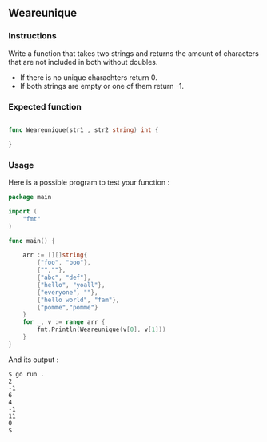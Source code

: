 ## Weareunique

### Instructions

Write a function that takes two strings and returns the amount of characters that are not included in both without doubles.

- If there is no unique charachters return 0.
- If both strings are empty  or one of them return -1.


### Expected function

```go

func Weareunique(str1 , str2 string) int {

}

```

### Usage

Here is a possible program to test your function :

```go
package main

import (
	"fmt"
)

func main() {

	arr := [][]string{
		{"foo", "boo"},
		{"",""},
		{"abc", "def"},
		{"hello", "yoall"},
		{"everyone", ""},
		{"hello world", "fam"},
		{"pomme","pomme"}
	}
	for _, v := range arr {
		fmt.Println(Weareunique(v[0], v[1]))
	}
}
```

And its output :

```console
$ go run .
2
-1
6
4
-1
11
0
$
```